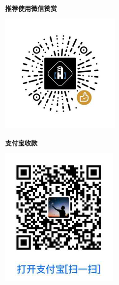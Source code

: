 ## 推荐使用微信赞赏

![微信](./../images/sponser-weixin.jpg)

## 支付宝收款

![支付宝](./../images/sponser-alipay.jpg)
